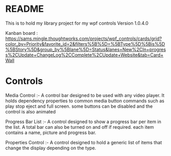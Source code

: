 # README #

This is to hold my library project for my wpf controls
Version 1.0.4.0

Kanban board : https://sams.mingle.thoughtworks.com/projects/wpf_controls/cards/grid?color_by=Priority&favorite_id=2&filters%5B%5D=%5BType%5D%5Bis%5D%5BStory%5D&group_by%5Blane%5D=Status&lanes=New%2CIn+progress%2CUpdate+ChangeLog%2CComplete%2CUpdate+Website&tab=Card+Wall

# Controls #
Media Control :- 
A control bar designed to be used with any video player. It holds dependency properties to common media button commands such as play stop eject and full screen. some buttons can be disabled and the control is also animated  

Progress Bar List :- 
A control designed to show a progress bar per item in the list. A total bar can also be turned on and off if required. each item contains a name, picture and progress bar.

Properties Control :- 
A control designed to hold a generic list of items that change the display depending on the type. 